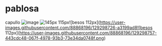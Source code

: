 # pablosa
capullo
![image](https://user-images.githubusercontent.com/88868196/129298641-959e4a34-d380-4052-b684-4b2251d19869.png)
![145px 115px](https://user-images.githubusercontent.com/88868196/129298661-1ef163dd-3b51-4cb3-bd56-7d776917b263.png)![besos 112px](https://user-images.githubusercontent.com/88868196/129298726-a3199ad8![besos 112px](https://user-images.githubusercontent.com/88868196/129298757-443cdc48-067f-4978-93b3-73e34da0748f.png)


